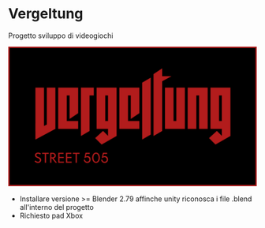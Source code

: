 # Vergeltung

Progetto sviluppo di videogiochi

![Test Image 1](https://github.com/RayCatcherS/Vergeltung/blob/main/esame%20sviluppo%20videogiochi%20artworks/format%20font%20ui/artworkLogo(Vergeltung).png?raw=true)

- Installare versione >= Blender 2.79 affinche unity riconosca i file .blend all'interno del progetto
- Richiesto pad Xbox
